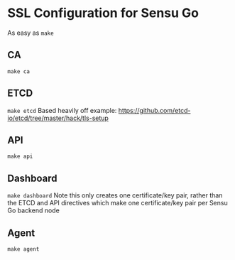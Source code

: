 # SSL Configuration for Sensu Go

As easy as `make`

## CA
`make ca`

## ETCD
`make etcd`
Based heavily off example: https://github.com/etcd-io/etcd/tree/master/hack/tls-setup

## API
`make api`

## Dashboard
`make dashboard`
Note this only creates one certificate/key pair, rather than the ETCD and API directives which make one certificate/key pair per Sensu Go backend node

## Agent
`make agent`
